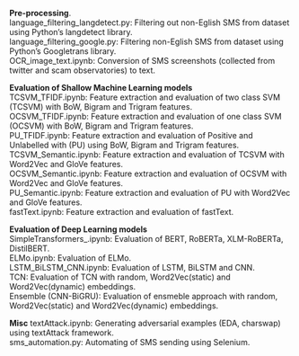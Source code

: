 **Pre-processing**.  
language_filtering_langdetect.py: Filtering out non-Eglish SMS from dataset using Python’s langdetect library.  
language_filtering_google.py: Filtering non-Eglish SMS from dataset using Python’s Googletrans library.  
OCR_image_text.ipynb: Conversion of SMS screenshots (collected from twitter and scam observatories) to text.

**Evaluation of Shallow Machine Learning models**  
TCSVM_TFIDF.ipynb: Feature extraction and evaluation of two class SVM (TCSVM) with BoW, Bigram and Trigram features.  
OCSVM_TFIDF.ipynb: Feature extraction and evaluation of one class SVM (OCSVM) with BoW, Bigram and Trigram features.  
PU_TFIDF.ipynb: Feature extraction and evaluation of Positive and Unlabelled with (PU) using BoW, Bigram and Trigram features.  
TCSVM_Semantic.ipynb: Feature extraction and evaluation of TCSVM with Word2Vec and GloVe features.  
OCSVM_Semantic.ipynb: Feature extraction and evaluation of OCSVM with Word2Vec and GloVe features.  
PU_Semantic.ipynb: Feature extraction and evaluation of PU with Word2Vec and GloVe features.  
fastText.ipynb: Feature extraction and evaluation of fastText.  

**Evaluation of Deep Learning models**  
SimpleTransformers_.ipynb: Evaluation of BERT, RoBERTa, XLM-RoBERTa, DistilBERT.  
ELMo.ipynb: Evaluation of ELMo.  
LSTM_BiLSTM_CNN.ipynb: Evaluation of LSTM, BiLSTM and CNN.  
TCN: Evaluation of TCN with random, Word2Vec(static) and Word2Vec(dynamic) embeddings.  
Ensemble (CNN-BiGRU): Evaluation of ensmeble approach with random, Word2Vec(static) and Word2Vec(dynamic) embeddings.

**Misc**
textAttack.ipynb: Generating adversarial examples (EDA, charswap) using textAttack framework.  
sms_automation.py: Automating of SMS sending using Selenium.  
